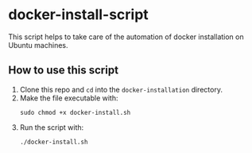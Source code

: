 # docker-install-script

This script helps to take care of the automation of docker installation on Ubuntu machines.

## How to use this script
1. Clone this repo and `cd` into the `docker-installation` directory.
2. Make the file executable with:
   ```
   sudo chmod +x docker-install.sh
   ```
3. Run the script with:
   ```
   ./docker-install.sh
   ```

